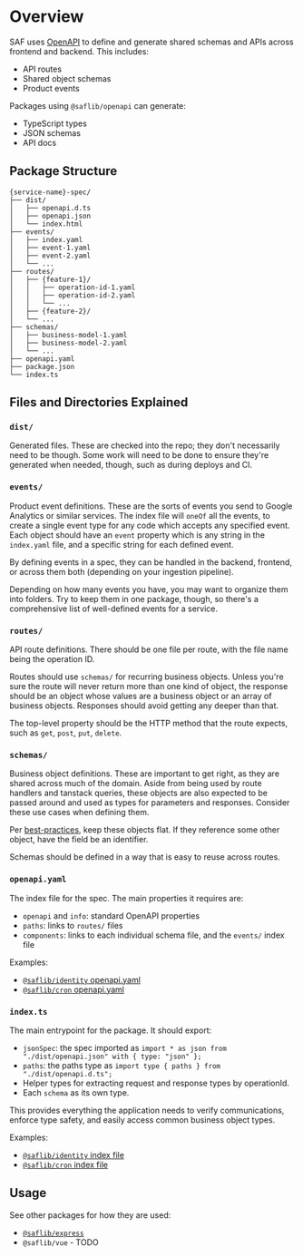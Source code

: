 # Overview

SAF uses [OpenAPI](https://www.openapis.org/what-is-openapi) to define and generate shared schemas and APIs across frontend and backend. This includes:

- API routes
- Shared object schemas
- Product events

Packages using `@saflib/openapi` can generate:

- TypeScript types
- JSON schemas
- API docs

## Package Structure

```
{service-name}-spec/
├── dist/
│   ├── openapi.d.ts
│   ├── openapi.json
│   └── index.html
├── events/
│   ├── index.yaml
│   ├── event-1.yaml
│   ├── event-2.yaml
│   └── ...
├── routes/
│   ├── {feature-1}/
│   │   ├── operation-id-1.yaml
│   │   ├── operation-id-2.yaml
│   │   └── ...
│   ├── {feature-2}/
│   └── ...
├── schemas/
│   ├── business-model-1.yaml
│   ├── business-model-2.yaml
│   └── ...
├── openapi.yaml
├── package.json
└── index.ts
```

## Files and Directories Explained

### `dist/`

Generated files. These are checked into the repo; they don't necessarily need to be though. Some work will need to be done to ensure they're generated when needed, though, such as during deploys and CI.

### `events/`

Product event definitions. These are the sorts of events you send to Google Analytics or similar services. The index file will `oneOf` all the events, to create a single event type for any code which accepts any specified event. Each object should have an `event` property which is any string in the `index.yaml` file, and a specific string for each defined event.

By defining events in a spec, they can be handled in the backend, frontend, or across them both (depending on your ingestion pipeline).

Depending on how many events you have, you may want to organize them into folders. Try to keep them in one package, though, so there's a comprehensive list of well-defined events for a service.

### `routes/`

API route definitions. There should be one file per route, with the file name being the operation ID.

Routes should use `schemas/` for recurring business objects. Unless you're sure the route will never return more than one kind of object, the response should be an object whose values are a business object or an array of business objects. Responses should avoid getting any deeper than that.

The top-level property should be the HTTP method that the route expects, such as `get`, `post`, `put`, `delete`.

### `schemas/`

Business object definitions. These are important to get right, as they are shared across much of the domain. Aside from being used by route handlers and tanstack queries, these objects are also expected to be passed around and used as types for parameters and responses. Consider these use cases when defining them.

Per [best-practices](../../best-practices.md#specify-and-enforce-shared-apis-models-and-strings), keep these objects flat. If they reference some other object, have the field be an identifier.

Schemas should be defined in a way that is easy to reuse across routes.

### `openapi.yaml`

The index file for the spec. The main properties it requires are:

- `openapi` and `info`: standard OpenAPI properties
- `paths`: links to `routes/` files
- `components`: links to each individual schema file, and the `events/` index file

Examples:

- [`@saflib/identity` openapi.yaml](https://github.com/sderickson/saflib/blob/main/identity/identity-spec/openapi.yaml)
- [`@saflib/cron` openapi.yaml](https://github.com/sderickson/saflib/blob/main/cron/cron-spec/openapi.yaml)

### `index.ts`

The main entrypoint for the package. It should export:

- `jsonSpec`: the spec imported as `import * as json from "./dist/openapi.json" with { type: "json" };`
- `paths`: the paths type as `import type { paths } from "./dist/openapi.d.ts";`
- Helper types for extracting request and response types by operationId.
- Each `schema` as its own type.

This provides everything the application needs to verify communications, enforce type safety, and easily access common business object types.

Examples:

- [`@saflib/identity` index file](https://github.com/sderickson/saflib/blob/main/identity/identity-spec/index.ts)
- [`@saflib/cron` index file](https://github.com/sderickson/saflib/blob/main/cron/cron-spec/index.ts)

## Usage

See other packages for how they are used:

- [`@saflib/express`](../../express/docs/03-routes.md#typing-the-interface)
- `@saflib/vue` - TODO
